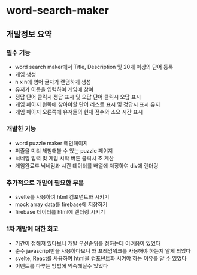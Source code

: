 # word-search-maker

## 개발정보 요약

### 필수 기능
- word search maker에서 Title, Description 및 20개 이상의 단어 등록
- 게임 생성
- n x n에 영어 글자가 랜덤하게 생성
- 유저가 이름을 입력하여 게임에 참여
- 정답 단어 클릭시 정답 표시 및 오답 단어 클릭시 오답 표시
- 게임 페이지 왼쪽에 찾아야할 단어 리스트 표시 및 정답시 표시 유지
- 게임 페이지 오른쪽에 유저들의 현재 점수와 소요 시간 표시

### 개발한 기능
- word puzzle maker 메인페이지
- 퍼즐을 미리 체험해볼 수 있는 puzzle 페이지
- 닉네임 입력 및 게임 시작 버튼 클릭시 초 계산
- 게임완료후 닉네임과 시간 데이터를 배열에 저장하여 div에 렌더링

### 추가적으로 개발이 필요한 부분
- svelte를 사용하여 html 컴포넌트화 시키기
- mock array data를 firebase에 저장하기
- firebase 데이터를 html에 렌더링 시키기
  
### 1차 개발에 대한 회고
- 기간이 정해져 있다보니 개발 우선순위를 정하는데 어려움이 있었다
- 순수 javascript만을 사용하다보니 왜 프레임워크를 사용해야 하는지 알게 되었다
- svelte, React를 사용하여 html을 컴포넌트화 시켜야 하는 이유를 알 수 있었다
- 이벤트를 다루는 방법에 익숙해질수 있었다